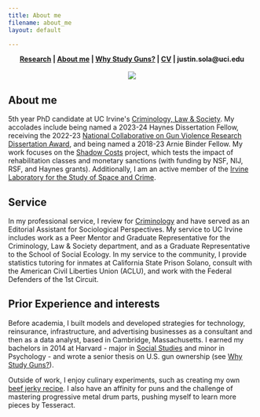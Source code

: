 ```yaml
---
title: About me
filename: about_me
layout: default

--- 
```

<head>
  <link rel="shortcut icon" href="favicon.ico?v=BGAqyRPREE">
  <link rel="apple-touch-icon" sizes="180x180" href="icons/apple-touch-icon.png?v=BGAqyRPREE">
  <link rel="icon" type="image/png" sizes="32x32" href="icons/favicon-32x32.png?v=BGAqyRPREE">
  <link rel="icon" type="image/png" sizes="16x16" href="icons/favicon-16x16.png?v=BGAqyRPREE">
  <link rel="manifest" href="icons/site.webmanifest?v=BGAqyRPREE">
  <link rel="mask-icon" href="icons/safari-pinned-tab.svg?v=BGAqyRPREE" color="#5bbad5">
  <meta name="msapplication-TileColor" content="#da532c">
  <meta name="theme-color" content="#ffffff">
</head>
<p align="center">
  <b>
    <a href="./">Research</a> | 
    <a href="./about_me">About me</a> | 
    <a href="./gun_research_origins">Why Study Guns?</a> | 
    <a href="./files/2023.05.18_CV_Sola.pdf">CV</a> | 
    justin.sola@uci.edu
  </b>
  <br>
  <br>
<img src="https://raw.githubusercontent.com/justinsola/justinsola.github.com/master/files/small_edited_headshot.jpg">
</p>

## About me
5th year PhD candidate at UC Irvine's [Criminology, Law & Society](https://cls.soceco.uci.edu/pages/phd-program). My accolades include being named a 2023-24 Haynes Dissertation Fellow, receiving the 2022-23 [National Collaborative on Gun Violence Research Dissertation Award](https://www.ncgvr.org/grants/2022/assessing-the-causes-of-gun-desirability-in-america.html), and being named a 2018-23 Arnie Binder Fellow. My work focuses on the [Shadow Costs](https://www.shadowcosts.com) project, which tests the impact of rehabilitation classes and monetary sanctions (with funding by NSF, NIJ, RSF, and Haynes grants). Additionally, I am an active member of the [Irvine Laboratory for the Study of Space and Crime](http://ilssc.soceco.uci.edu/).

## Service
In my professional service, I review for [Criminology](https://orcid.org/0000-0002-0955-1031) and have served as an Editorial Assistant for Sociological Perspectives. My service to UC Irvine includes work as a Peer Mentor and Graduate Representative for the Criminology, Law & Society department, and as a Graduate Representative to the School of Social Ecology. In my service to the community, I provide statistics tutoring for inmates at California State Prison Solano, consult with the American Civil Liberties Union (ACLU), and work with the Federal Defenders of the 1st Circuit.

## Prior Experience and interests
Before academia, I built models and developed strategies for technology, reinsurance, infrastructure, and advertising businesses as a consultant and then as a data analyst, based in Cambridge, Massachusetts. I earned my bachelors in 2014 at Harvard - major in [Social Studies](https://socialstudies.fas.harvard.edu/) and minor in Psychology - and wrote a senior thesis on U.S. gun ownership (see <a href="./gun_research_origins">Why Study Guns?</a>).

Outside of work, I enjoy culinary experiments, such as creating my own [beef jerky recipe](https://docs.google.com/spreadsheets/d/14g3BNcLFfN2xKgDRqwK4-0S1jt4SJRSaw_OR_8raQ0g/edit?usp=sharing). I also have an affinity for puns and the challenge of mastering progressive metal drum parts, pushing myself to learn more pieces by Tesseract.

